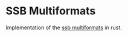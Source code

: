 # SSB Multiformats

Implementation of the [ssb multiformats](https://spec.scuttlebutt.nz/datatypes.html) in rust.
